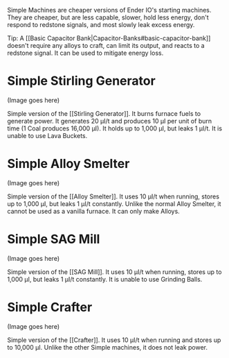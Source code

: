 Simple Machines are cheaper versions of Ender IO's starting machines.  They are cheaper, but are less capable, slower, hold less energy, don't respond to redstone signals, and most slowly leak excess energy.

Tip: A [[Basic Capacitor Bank|Capacitor-Banks#basic-capacitor-bank]] doesn't require any alloys to craft, can limit its output, and reacts to a redstone signal. It can be used to mitigate energy loss.

# Simple Stirling Generator
(Image goes here)

Simple version of the [[Stirling Generator]].  It burns furnace fuels to generate power.  It generates 20 µI/t and produces 10 µI per unit of burn time (1 Coal produces 16,000 µI).  It holds up to 1,000 µI, but leaks 1 µI/t.  It is unable to use Lava Buckets.

# Simple Alloy Smelter
(Image goes here)

Simple version of the [[Alloy Smelter]].  It uses 10 µI/t when running, stores up to 1,000 µI, but leaks 1 µI/t constantly.  Unlike the normal Alloy Smelter, it cannot be used as a vanilla furnace.  It can only make Alloys.

# Simple SAG Mill
(Image goes here)

Simple version of the [[SAG Mill]].  It uses 10 µI/t when running, stores up to 1,000 µI, but leaks 1 µI/t constantly.  It is unable to use Grinding Balls.

# Simple Crafter
(Image goes here)

Simple version of the [[Crafter]].  It uses 10 µI/t when running and stores up to 10,000 µI.  Unlike the other Simple machines, it does not leak power.